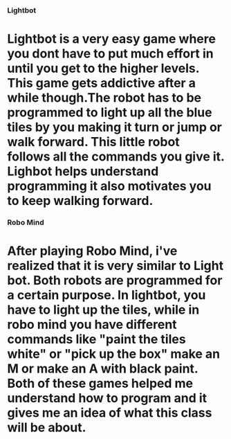 ### Lightbot
# Lightbot is a very easy game where you dont have to put much effort in until you get to the higher levels. This game gets addictive after a while though.The robot has to be programmed to light up all the blue tiles by you making it turn or jump or walk forward. This little robot follows all the commands you give it. Lighbot helps understand programming it also motivates you to keep walking forward. 

### Robo Mind
# After playing Robo Mind, i've realized that it is very similar to Light bot. Both robots are programmed for a certain purpose. In lightbot, you have to light up the tiles, while in robo mind you have different commands like "paint the tiles white" or "pick up the box" make an M or make an A with black paint. Both of these games helped me understand how to program and it gives me an idea of what this class will be about.  
